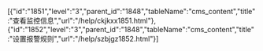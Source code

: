 [{"id":"1851","level":"3","parent_id":"1848","tableName":"cms_content","title":"查看监控信息","url":"/help/ckjkxx1851.html"},{"id":"1852","level":"3","parent_id":"1848","tableName":"cms_content","title":"设置报警规则","url":"/help/szbjgz1852.html"}]